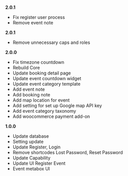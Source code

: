 **2.0.1**
- Fix register user process
- Remove event note

**2.0.1**
- Remove unnecessary caps and roles 

**2.0.0**
- Fix timezone countdown
- Rebuild Core
- Update booking detail page
- Update event countdown widget
- Update event category template
- Add event note
- Add booking note
- Add map location for event
- Add setting for set up Google map API key
- Add event category taxonomy
- Add woocommerce payment add-on


**1.0.0**
- Update database
- Setting update
- Update Register, Login
- Remove shortcodes Lost Password, Reset Password
- Update Capability
- Update UI Register Event
- Event metabox UI

